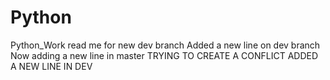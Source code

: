 # Python
Python_Work
read me for new dev branch
Added a new line on dev branch
Now adding a new line in master
TRYING TO CREATE A CONFLICT ADDED A NEW LINE IN DEV
